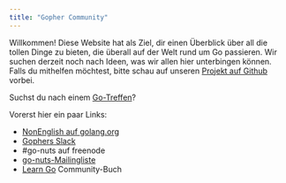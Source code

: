 ```yaml
---
title: "Gopher Community"
---
```


Willkommen! Diese Website hat als Ziel, dir einen Überblick über all die tollen
Dinge zu bieten, die überall auf der Welt rund um Go passieren. Wir suchen
derzeit noch nach Ideen, was wir allen hier unterbingen können. Falls du
mithelfen möchtest, bitte schau auf unseren [Projekt auf
Github](https://github.com/GopherCommunity/main) vorbei.

Suchst du nach einem [Go-Treffen](/meetup/)?

Vorerst hier ein paar Links:

* [NonEnglish auf golang.org](https://github.com/golang/go/wiki/NonEnglish)
* [Gophers Slack](https://gophers.slack.com/)
* #go-nuts auf freenode
* [go-nuts-Mailingliste](https://groups.google.com/group/golang-nuts)
* [Learn Go](https://github.com/thewondertwins/learngo) Community-Buch
